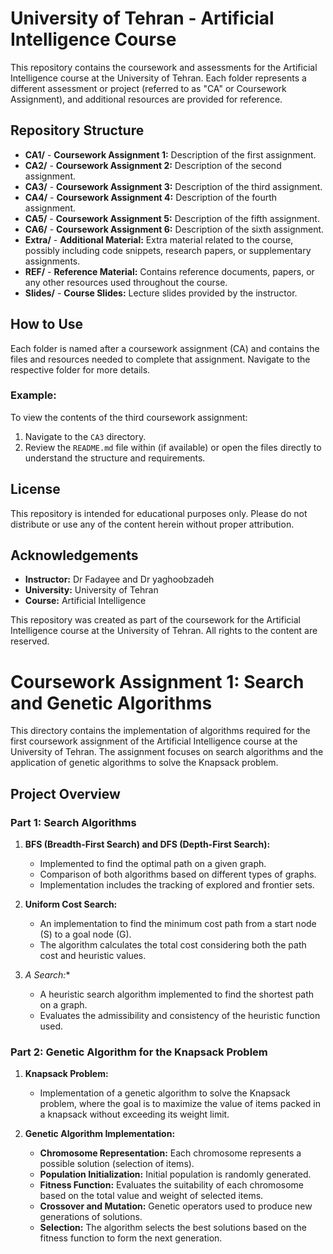# University of Tehran - Artificial Intelligence Course

This repository contains the coursework and assessments for the Artificial Intelligence course at the University of Tehran. Each folder represents a different assessment or project (referred to as "CA" or Coursework Assignment), and additional resources are provided for reference.

## Repository Structure

- **CA1/** - **Coursework Assignment 1:** Description of the first assignment.
- **CA2/** - **Coursework Assignment 2:** Description of the second assignment.
- **CA3/** - **Coursework Assignment 3:** Description of the third assignment.
- **CA4/** - **Coursework Assignment 4:** Description of the fourth assignment.
- **CA5/** - **Coursework Assignment 5:** Description of the fifth assignment.
- **CA6/** - **Coursework Assignment 6:** Description of the sixth assignment.
- **Extra/** - **Additional Material:** Extra material related to the course, possibly including code snippets, research papers, or supplementary assignments.
- **REF/** - **Reference Material:** Contains reference documents, papers, or any other resources used throughout the course.
- **Slides/** - **Course Slides:** Lecture slides provided by the instructor.

## How to Use

Each folder is named after a coursework assignment (CA) and contains the files and resources needed to complete that assignment. Navigate to the respective folder for more details.

### Example:

To view the contents of the third coursework assignment:

1. Navigate to the `CA3` directory.
2. Review the `README.md` file within (if available) or open the files directly to understand the structure and requirements.

## License

This repository is intended for educational purposes only. Please do not distribute or use any of the content herein without proper attribution.

## Acknowledgements

- **Instructor:** Dr Fadayee and Dr yaghoobzadeh
- **University:** University of Tehran
- **Course:** Artificial Intelligence

This repository was created as part of the coursework for the Artificial Intelligence course at the University of Tehran. All rights to the content are reserved.

# Coursework Assignment 1: Search and Genetic Algorithms

This directory contains the implementation of algorithms required for the first coursework assignment of the Artificial Intelligence course at the University of Tehran. The assignment focuses on search algorithms and the application of genetic algorithms to solve the Knapsack problem.

## Project Overview

### Part 1: Search Algorithms

1. **BFS (Breadth-First Search) and DFS (Depth-First Search):**

   - Implemented to find the optimal path on a given graph.
   - Comparison of both algorithms based on different types of graphs.
   - Implementation includes the tracking of explored and frontier sets.
2. **Uniform Cost Search:**

   - An implementation to find the minimum cost path from a start node (S) to a goal node (G).
   - The algorithm calculates the total cost considering both the path cost and heuristic values.
3. **A* Search:**

   - A heuristic search algorithm implemented to find the shortest path on a graph.
   - Evaluates the admissibility and consistency of the heuristic function used.

### Part 2: Genetic Algorithm for the Knapsack Problem

1. **Knapsack Problem:**

   - Implementation of a genetic algorithm to solve the Knapsack problem, where the goal is to maximize the value of items packed in a knapsack without exceeding its weight limit.
2. **Genetic Algorithm Implementation:**

   - **Chromosome Representation:** Each chromosome represents a possible solution (selection of items).
   - **Population Initialization:** Initial population is randomly generated.
   - **Fitness Function:** Evaluates the suitability of each chromosome based on the total value and weight of selected items.
   - **Crossover and Mutation:** Genetic operators used to produce new generations of solutions.
   - **Selection:** The algorithm selects the best solutions based on the fitness function to form the next generation.
